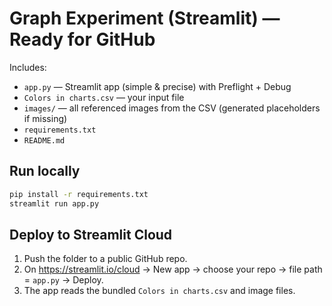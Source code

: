 
# Graph Experiment (Streamlit) — Ready for GitHub

Includes:
- `app.py` — Streamlit app (simple & precise) with Preflight + Debug
- `Colors in charts.csv` — your input file
- `images/` — all referenced images from the CSV (generated placeholders if missing)
- `requirements.txt`
- `README.md`

## Run locally
```bash
pip install -r requirements.txt
streamlit run app.py
```

## Deploy to Streamlit Cloud
1. Push the folder to a public GitHub repo.
2. On https://streamlit.io/cloud → New app → choose your repo → file path = `app.py` → Deploy.
3. The app reads the bundled `Colors in charts.csv` and image files.

